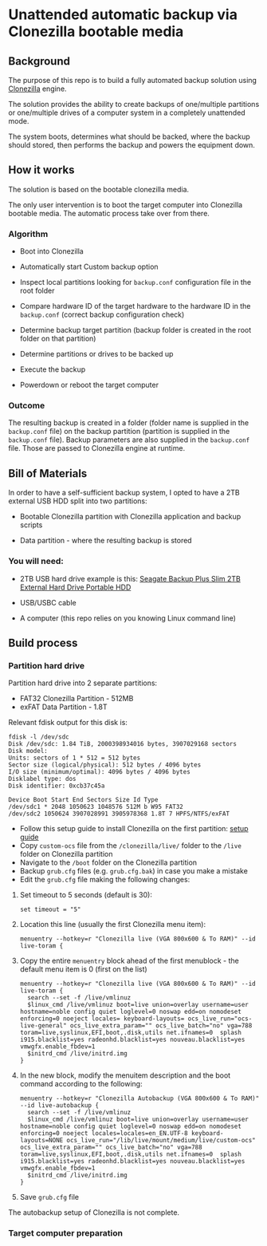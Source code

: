 
# Unattended automatic backup via Clonezilla bootable media

## Background

The purpose of this repo is to build a fully automated backup solution using [Clonezilla](https://clonezilla.org/) engine.

The solution provides the ability to create backups of one/multiple partitions or one/multiple drives of a computer system in a completely unattended mode.

The system boots, determines what should be backed, where the backup should stored, then performs the backup and powers the equipment down.

## How it works

The solution is based on the bootable clonezilla media.

The only user intervention is to boot the target computer into Clonezilla bootable media. The automatic process take over from there.

  

### Algorithm

- Boot into Clonezilla

- Automatically start Custom backup option

- Inspect local partitions looking for `backup.conf` configuration file in the root folder

- Compare hardware ID of the target hardware to the hardware ID in the `backup.conf` (correct backup configuration check)

- Determine backup target partition (backup folder is created in the root folder on that partition)

- Determine partitions or drives to be backed up

- Execute the backup

- Powerdown or reboot the target computer

### Outcome

The resulting backup is created in a folder (folder name is supplied in the `backup.conf` file) on the backup partition (partition is supplied in the `backup.conf` file). Backup parameters are also supplied in the `backup.conf` file. Those are passed to Clonezilla engine at runtime.

## Bill of Materials

In order to have a self-sufficient backup system, I opted to have a 2TB external USB HDD split into two partitions:

  

- Bootable Clonezilla partition with Clonezilla application and backup scripts

- Data partition - where the resulting backup is stored

  

### You will need:

- 2TB USB hard drive example is this: [Seagate Backup Plus Slim 2TB External Hard Drive Portable HDD](https://www.amazon.com/gp/product/B00FRHTTJE)

- USB/USBC cable

- A computer (this repo relies on you knowing Linux command line)

  

## Build process

  

### Partition hard drive

Partition hard drive into 2 separate partitions:
- FAT32 Clonezilla Partition - 512MB
- exFAT Data Partition - 1.8T

Relevant fdisk output for this disk is:

    fdisk -l /dev/sdc
    Disk /dev/sdc: 1.84 TiB, 2000398934016 bytes, 3907029168 sectors
    Disk model:
    Units: sectors of 1 * 512 = 512 bytes
    Sector size (logical/physical): 512 bytes / 4096 bytes
    I/O size (minimum/optimal): 4096 bytes / 4096 bytes
    Disklabel type: dos
    Disk identifier: 0xcb37c45a
      
    Device Boot Start End Sectors Size Id Type
    /dev/sdc1 * 2048 1050623 1048576 512M b W95 FAT32
    /dev/sdc2 1050624 3907028991 3905978368 1.8T 7 HPFS/NTFS/exFAT

- Follow this setup guide to install Clonezilla on the first partition: [setup guide](https://clonezilla.org/liveusb.php)
- Copy `custom-ocs` file from the `/clonezilla/live/` folder to the `/live` folder on Clonezilla partition
- Navigate to the `/boot` folder on the Clonezilla partition
- Backup `grub.cfg` files (e.g. `grub.cfg.bak`) in case you make a mistake
- Edit the `grub.cfg` file making the following changes:

 1. Set timeout to 5 seconds (default is 30):

		set timeout = "5"

 2. Location this line (usually the first Clonezilla menu item):

		menuentry --hotkey=r "Clonezilla live (VGA 800x600 & To RAM)" --id live-toram {

 3. Copy the entire `menuentry` block ahead of the first menublock - the default menu item is 0 (first on the list)

		menuentry --hotkey=r "Clonezilla live (VGA 800x600 & To RAM)" --id live-toram {
		  search --set -f /live/vmlinuz
		  $linux_cmd /live/vmlinuz boot=live union=overlay username=user hostname=noble config quiet loglevel=0 noswap edd=on nomodeset enforcing=0 noeject locales= keyboard-layouts= ocs_live_run="ocs-live-general" ocs_live_extra_param="" ocs_live_batch="no" vga=788 toram=live,syslinux,EFI,boot,.disk,utils net.ifnames=0  splash i915.blacklist=yes radeonhd.blacklist=yes nouveau.blacklist=yes vmwgfx.enable_fbdev=1
		  $initrd_cmd /live/initrd.img
		}

 4. In the new block, modify the menuitem description and the boot command according to the following:

		menuentry --hotkey=r "Clonezilla Autobackup (VGA 800x600 & To RAM)" --id live-autobackup {
		  search --set -f /live/vmlinuz
		  $linux_cmd /live/vmlinuz boot=live union=overlay username=user hostname=noble config quiet loglevel=0 noswap edd=on nomodeset enforcing=0 noeject locales=locales=en_EN.UTF-8 keyboard-layouts=NONE ocs_live_run="/lib/live/mount/medium/live/custom-ocs" ocs_live_extra_param="" ocs_live_batch="no" vga=788 toram=live,syslinux,EFI,boot,.disk,utils net.ifnames=0  splash i915.blacklist=yes radeonhd.blacklist=yes nouveau.blacklist=yes vmwgfx.enable_fbdev=1
		  $initrd_cmd /live/initrd.img
		}

 5. Save `grub.cfg` file

The autobackup setup of Clonezilla is not complete.

### Target computer preparation

